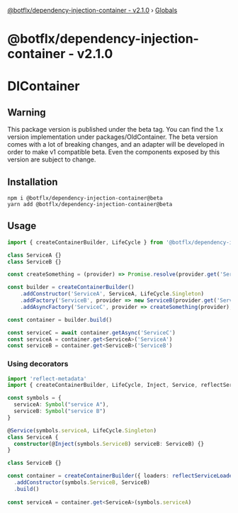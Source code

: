 [@botflx/dependency-injection-container - v2.1.0](README.md) › [Globals](globals.md)

# @botflx/dependency-injection-container - v2.1.0

# DIContainer

## Warning

This package version is published under the beta tag. You can find the 1.x version implementation under packages/OldContainer.
The beta version comes with a lot of breaking changes, and an adapter will be developed in order to make v1 compatible beta.
Even the components exposed by this version are subject to change.

## Installation

```shell
npm i @botflx/dependency-injection-container@beta
yarn add @botflx/dependency-injection-container@beta
```

## Usage

```typescript
import { createContainerBuilder, LifeCycle } from '@botflx/dependency-injection-container'

class ServiceA {}
class ServiceB {}

const createSomething = (provider) => Promise.resolve(provider.get('ServiceA'))

const builder = createContainerBuilder()
    .addConstructor('ServiceA', ServiceA, LifeCycle.Singleton)
    .addFactory('ServiceB', provider => new ServiceB(provider.get('ServiceA')), LifeCycle.Singleton)
    .addAsyncFactory('ServiceC', provider => createSomething(provider), LifeCycle.Singleton)

const container = builder.build()

const serviceC = await container.getAsync('ServiceC')
const serviceA = container.get<ServiceA>('ServiceA')
const serviceB = container.get<ServiceB>('ServiceB')
```

### Using decorators

```typescript
import 'reflect-metadata'
import { createContainerBuilder, LifeCycle, Inject, Service, reflectServiceLoader } from '@botflx/dependency-injection-container'

const symbols = {
  serviceA: Symbol("service A"),
  serviceB: Symbol("service B")
}

@Service(symbols.serviceA, LifeCycle.Singleton)
class ServiceA {
  constructor(@Inject(symbols.ServiceB) serviceB: ServiceB) {}
}

class ServiceB {}

const container = createContainerBuilder({ loaders: reflectServiceLoader([ ServiceA ]) })
  .addConstructor(symbols.ServiceB, ServiceB)
  .build()
  
const serviceA = container.get<ServiceA>(symbols.serviceA)
```
